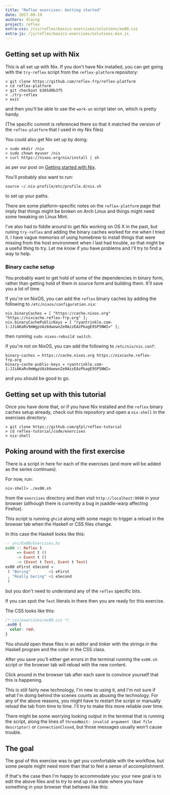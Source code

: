 ```yaml
---
title: "Reflex exercises: Getting started"
date: 2017-09-19
authors: dlaing
project: reflex
extra-css: /css/reflex/basics-exercises/solutions/ex00.css
extra-js: /js/reflex/basics-exercises/solutions.min.js
---
```


## Getting set up with Nix

This is all set up with Nix. 
If you don't have Nix installed, you can get going with the `try-reflex` script from the `reflex-platform` repository:
```
> git clone https://github.com/reflex-frp/reflex-platform
> cd reflex-platform
> git checkout b365d0b3f5
> ./try-reflex
> exit
```
and then you'll be able to use the `work-on` script later on, which is pretty handy.

(The specific commit is referenced there so that it matched the version of the `reflex-platform` that I used in my Nix files)

You could also get Nix set up by doing:
```
> sudo mkdir /nix
> sudo chown myuser /nix
> curl https://nixos.org/nix/install | sh
```
as per our post on [Getting started with Nix](https://blog.qfpl.io/posts/nix/getting-started-with-nix/).

You'll probably also want to run:
```
source ~/.nix-profile/etc/profile.d/nix.sh
```
to set up your paths.

There are some platform-specific notes on the `reflex-platform` page that imply that things might be broken on Arch Linux and things might need some tweaking on Linux Mint.

I've also had to fiddle around to get Nix working on OS X in the past, but runing `try-reflex` and adding the binary caches worked for me when I tried it.
I have vague memories of using homebrew to install things that were missing from the host environment when I last had trouble, so that might be a useful thing to try.
Let me know if you have problems and I'll try to find a way to help.

### Binary cache setup

You probably want to get hold of some of the dependencies in binary form, rather than getting hold of them in source form and building them.
It'll save you a lot of time.

If you're on NixOS, you can add the `reflex` binary caches by adding the following to `/etc/nixos/configuration.nix`:
```
nix.binaryCaches = [ "https://cache.nixos.org" "https://nixcache.reflex-frp.org" ];
nix.binaryCachePublicKeys = [ "ryantrinkle.com-1:JJiAKaRv9mWgpVAz8dwewnZe0AzzEAzPkagE9SP5NWI=" ];
```
then running `sudo nixos-rebuild switch`.

If you're not on NixOS, you can add the following to `/etc/nix/nix.conf`:
```
binary-caches = https://cache.nixos.org https://nixcache.reflex-frp.org 
binary-cache-public-keys = ryantrinkle.com-1:JJiAKaRv9mWgpVAz8dwewnZe0AzzEAzPkagE9SP5NWI=
```
and you should be good to go.

## Getting set up with this tutorial

Once you have done that, or if you have Nix installed and the `reflex` binary caches setup already, check out this repository and open a `nix-shell` in the exercises directory:
```
> git clone https://github.com/qfpl/reflex-tutorial
> cd reflex-tutorial/code/exercises
> nix-shell
```

## Poking around with the first exercise

There is a script in here for each of the exercises (and more will be added as the series continues).

For now, run:
```
nix-shell> ./ex00.sh
```
from the `exercises` directory and then visit `http://localhost:9090` in your browser (although there is currently a bug in jsaddle-warp affecting Firefox).

This script is running `ghcid` along with some magic to trigger a reload in the browser tab when the Haskell or CSS files change.

In this case the Haskell looks like this:
```haskell
-- src/Ex00/Exercises.hs
ex00 :: Reflex t 
     => Event t () 
     -> Event t () 
     -> (Event t Text, Event t Text)
ex00 eFirst eSecond =
 ( "Boring"        <$ eFirst
 , "Really boring" <$ eSecond
 )
```
but you don't need to understand any of the `reflex` specific bits.

If you can spot the `Text` literals in there then you are ready for this exercise.

The CSS looks like this:
```css
/* css/exercises/ex00.css */
.ex00 {
  color: red;
}
```

You should open these files in an editor and tinker with the strings in the Haskell program and the color in the CSS class.

After you save you'll either get errors in the terminal running the `ex00.sh` script or the browser tab will reload with the new content.

Click around in the browser tab after each save to convince yourself that this is happening.

This is still fairly new technology, I'm new to using it, and I'm not sure if what I'm doing behind the scenes counts as abusing the technology.
For any of the above reasons, you might have to restart the script or manually reload the tab from time to time.
I'll try to make this more reliable over time.

There might be some worrying looking output in the terminal that is running the script, along the lines of `threadWait: invalid argument (Bad file descriptor)` or `ConnectionClosed`, but those messages usually won't cause trouble.

## The goal

The goal of this exercise was to get you comfortable with the workflow, but some people might need more than that to feel a sense of accomplishment.

If that's the case then I'm happy to accommodate you: your new goal is to edit the above files and to try to end up in a state where you have something in your browser that behaves like this:

<div class="card my-2">
  <div class="card-body">
    <div id="ex00"></div>
  </div>
</div>
